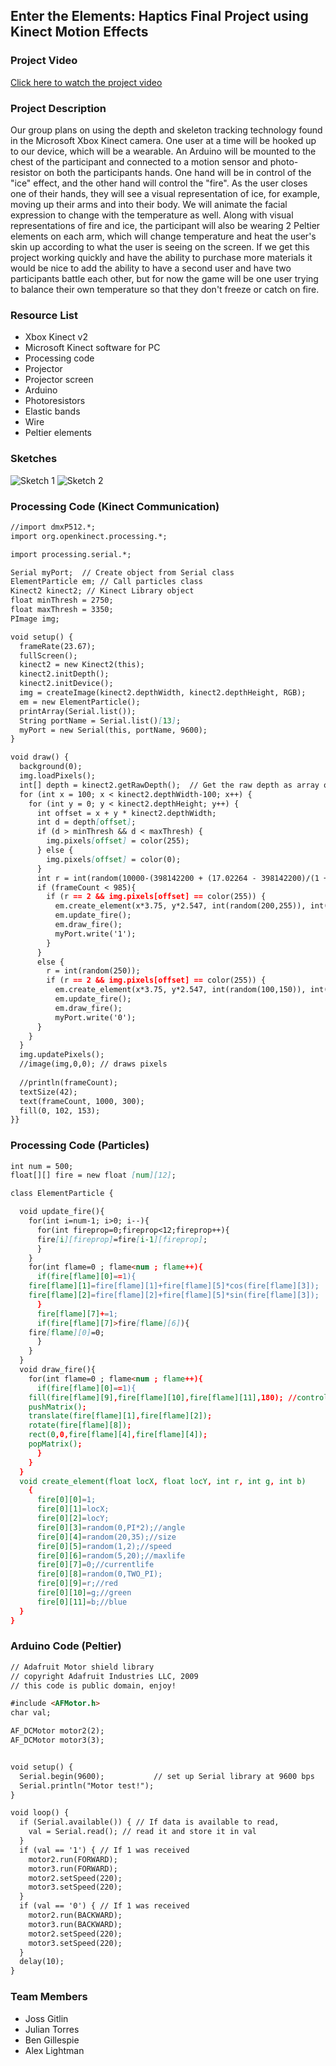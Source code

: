 ## Enter the Elements: Haptics Final Project using Kinect Motion Effects

### Project Video

[Click here to watch the project video](https://vimeo.com/lighty/review/306953430/aeef036191)

### Project Description
Our group plans on using the depth and skeleton tracking technology found in the Microsoft Xbox Kinect camera.  One user at a time will be hooked up to our device, which will be a wearable.  An Arduino will be mounted to the chest of the participant and connected to a motion sensor and photo-resistor on both the participants hands.  One hand will be in control of the "ice" effect, and the other hand will control the "fire".  As the user closes one of their hands, they will see a visual representation of ice, for example, moving up their arms and into their body.  We will animate the facial expression to change with the temperature as well.  Along with visual representations of fire and ice, the participant will also be wearing 2 Peltier elements on each arm, which will change temperature and heat the user's skin up according to what the user is seeing on the screen.  If we get this project working quickly and have the ability to purchase more materials it would be nice to add the ability to have a second user and have two participants battle each other, but for now the game will be one user trying to balance their own temperature so that they don't freeze or catch on fire.

### Resource List
- Xbox Kinect v2
- Microsoft Kinect software for PC
- Processing code
- Projector
- Projector screen
- Arduino
- Photoresistors
- Elastic bands
- Wire
- Peltier elements

### Sketches
![Sketch 1](https://i.ibb.co/vmWfyZ5/Haptic-Graphic1-Artboard-1-4x.png)
![Sketch 2](https://i.ibb.co/LvTxWwM/Haptic-Graphic2-Artboard-1-4x.png)

### Processing Code (Kinect Communication)
```markdown
//import dmxP512.*;
import org.openkinect.processing.*;

import processing.serial.*;

Serial myPort;  // Create object from Serial class
ElementParticle em; // Call particles class
Kinect2 kinect2; // Kinect Library object
float minThresh = 2750;
float maxThresh = 3350;
PImage img;

void setup() {
  frameRate(23.67);
  fullScreen();
  kinect2 = new Kinect2(this);
  kinect2.initDepth();
  kinect2.initDevice();
  img = createImage(kinect2.depthWidth, kinect2.depthHeight, RGB);
  em = new ElementParticle();
  printArray(Serial.list());
  String portName = Serial.list()[13];
  myPort = new Serial(this, portName, 9600);
}

void draw() {
  background(0);
  img.loadPixels();
  int[] depth = kinect2.getRawDepth();  // Get the raw depth as array of integers
  for (int x = 100; x < kinect2.depthWidth-100; x++) {
    for (int y = 0; y < kinect2.depthHeight; y++) {
      int offset = x + y * kinect2.depthWidth;
      int d = depth[offset];
      if (d > minThresh && d < maxThresh) {
        img.pixels[offset] = color(255);
      } else {
        img.pixels[offset] = color(0);
      }
      int r = int(random(10000-(398142200 + (17.02264 - 398142200)/(1 + pow((frameCount/23767.31),3.34363)))));
      if (frameCount < 985){
        if (r == 2 && img.pixels[offset] == color(255)) {
          em.create_element(x*3.75, y*2.547, int(random(200,255)), int(random(50,150)), 0);
          em.update_fire();
          em.draw_fire();
          myPort.write('1');  
        }
      }
      else {
        r = int(random(250));
        if (r == 2 && img.pixels[offset] == color(255)) {
          em.create_element(x*3.75, y*2.547, int(random(100,150)), int(random(200,230)), int(random(230,255)));
          em.update_fire();
          em.draw_fire();
          myPort.write('0');  
      }
    }
  }
  img.updatePixels();
  //image(img,0,0); // draws pixels
  
  //println(frameCount);
  textSize(42);
  text(frameCount, 1000, 300); 
  fill(0, 102, 153);
}}
```

### Processing Code (Particles)
```markdown
int num = 500;
float[][] fire = new float [num][12];

class ElementParticle {

  void update_fire(){
    for(int i=num-1; i>0; i--){
      for(int fireprop=0;fireprop<12;fireprop++){
      fire[i][fireprop]=fire[i-1][fireprop];
      }
    }
    for(int flame=0 ; flame<num ; flame++){
      if(fire[flame][0]==1){
    fire[flame][1]=fire[flame][1]+fire[flame][5]*cos(fire[flame][3]);
    fire[flame][2]=fire[flame][2]+fire[flame][5]*sin(fire[flame][3]);
      }
      fire[flame][7]+=1;
      if(fire[flame][7]>fire[flame][6]){
    fire[flame][0]=0;
      }
    }
  }
  void draw_fire(){
    for(int flame=0 ; flame<num ; flame++){
      if(fire[flame][0]==1){
    fill(fire[flame][9],fire[flame][10],fire[flame][11],180); //controls red, green, blue, opacity
    pushMatrix();
    translate(fire[flame][1],fire[flame][2]);
    rotate(fire[flame][8]);
    rect(0,0,fire[flame][4],fire[flame][4]);
    popMatrix();
      }
    }
  }
  void create_element(float locX, float locY, int r, int g, int b)
    {
      fire[0][0]=1;
      fire[0][1]=locX;
      fire[0][2]=locY;
      fire[0][3]=random(0,PI*2);//angle
      fire[0][4]=random(20,35);//size
      fire[0][5]=random(1,2);//speed
      fire[0][6]=random(5,20);//maxlife
      fire[0][7]=0;//currentlife
      fire[0][8]=random(0,TWO_PI);
      fire[0][9]=r;//red
      fire[0][10]=g;//green
      fire[0][11]=b;//blue    
  }
}
```

### Arduino Code (Peltier)
```markdown
// Adafruit Motor shield library
// copyright Adafruit Industries LLC, 2009
// this code is public domain, enjoy!

#include <AFMotor.h>
char val;

AF_DCMotor motor2(2);
AF_DCMotor motor3(3);


void setup() {
  Serial.begin(9600);           // set up Serial library at 9600 bps
  Serial.println("Motor test!");
}

void loop() {
  if (Serial.available()) { // If data is available to read,
    val = Serial.read(); // read it and store it in val
  }
  if (val == '1') { // If 1 was received
    motor2.run(FORWARD); 
    motor3.run(FORWARD); 
    motor2.setSpeed(220);
    motor3.setSpeed(220);
  }
  if (val == '0') { // If 1 was received
    motor2.run(BACKWARD); 
    motor3.run(BACKWARD); 
    motor2.setSpeed(220);
    motor3.setSpeed(220);
  }
  delay(10);
}
```

### Team Members
- Joss Gitlin
- Julian Torres
- Ben Gillespie
- Alex Lightman
